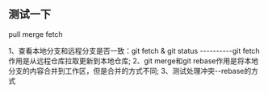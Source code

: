 ## 测试一下
pull
merge
fetch

1、查看本地分支和远程分支是否一致：git fetch & git status ----------git fetch作用是从远程仓库拉取更新到本地仓库;
2、git merge和git rebase作用是将本地分支的内容合并到工作区，但是合并的方式不同;
3、测试处理冲突--rebase的方式
